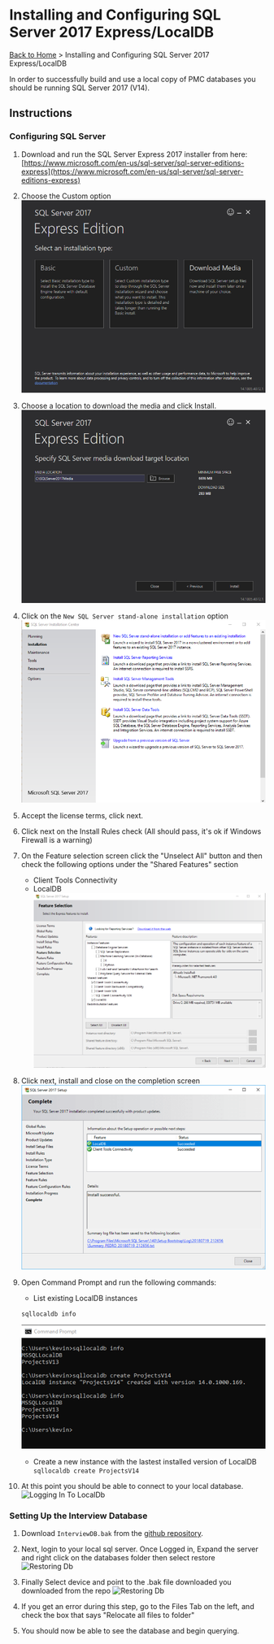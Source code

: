 # Installing and Configuring SQL Server 2017 Express/LocalDB

[Back to Home](/README.md) > Installing and Configuring SQL Server 2017 Express/LocalDB

In order to successfully build and use a local copy of PMC databases you should be running SQL Server 2017 (V14).

## Instructions

### Configuring SQL Server

1. Download and run the SQL Server Express 2017 installer from here: [https://www.microsoft.com/en-us/sql-server/sql-server-editions-express](https://www.microsoft.com/en-us/sql-server/sql-server-editions-express)

2. Choose the Custom option
![Image of SQL Server Express Installer](Images/InstallSQL17LocalDB001.png)

3. Choose a location to download the media and click Install.
![Image of SQL Server Express Installer](Images/InstallSQL17LocalDB002.png)

4. Click on the `New SQL Server stand-alone installation` option
![Image of SQL Server Express Installer](Images/InstallSQL17LocalDB003.png)

5. Accept the license terms, click next.
6. Click next on the Install Rules check (All should pass, it's ok if Windows Firewall is a warning)
7. On the Feature selection screen click the "Unselect All" button and then check the following options under the "Shared Features" section
   - Client Tools Connectivity
   - LocalDB
![Image of SQL Server Express Installer](Images/InstallSQL17LocalDB004.png)

8. Click next, install and close on the completion screen
![Image of SQL Server Express Installer](Images/InstallSQL17LocalDB005.png)

9. Open Command Prompt and run the following commands:
   - List existing LocalDB instances
   ```
   sqllocaldb info
   ```
   ![Image of SQL Server Express Installer](Images/InstallSQL17LocalDB006.png)
   - Create a new instance with the lastest installed version of LocalDB
   ```sqllocaldb create ProjectsV14```

10. At this point you should be able to connect to your local database.
   ![Logging In To LocalDb](Images/LoginToLocalDb.PNG)

### Setting Up the Interview Database

1. Download `InterviewDB.bak` from the [github repository](https://github.com/ProtectMyCar/DM-Interview/blob/master/Docs/Files/InterviewDB.bak "GitHub").

2. Next, login to your local sql server. Once Logged in, Expand the server and right click on the databases folder then select restore
   ![Restoring Db](Images/RestoreDatabse.PNG)

3. Finally Select device and point to the .bak file downloaded you downloaded from the repo
![Restoring Db](Images/RestoreDatabse2.PNG)

4. If you get an error during this step, go to the Files Tab on the left, and check the box that says "Relocate all files to folder"

5. You should now be able to see the database and begin querying.
